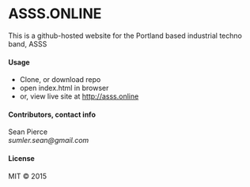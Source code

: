 # ASSS.ONLINE

This is a github-hosted website for the Portland based industrial techno band, ASSS

#### Usage
* Clone, or download repo
* open index.html in browser
* or, view live site at http://asss.online

#### Contributors, contact info
Sean Pierce  
_sumler.sean@gmail.com_

#### License
MIT &copy; 2015
